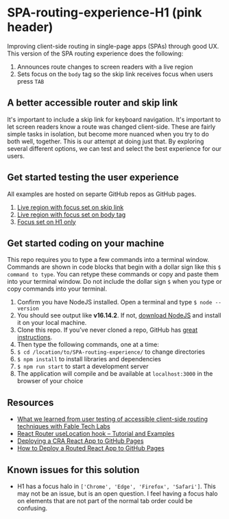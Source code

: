 # SPA-routing-experience-H1 (pink header)
Improving client-side routing in single-page apps (SPAs) through good UX. This version of the SPA routing experience does the following:

1. Announces route changes to screen readers with a live region
1. Sets focus on the `body` tag so the skip link receives focus when users press `TAB`

## A better accessible router and skip link
It's important to include a skip link for keyboard navigation. It's important to let screen readers know a route was changed client-side. These are fairly simple tasks in isolation, but become more nuanced when you try to do both well, together. This is our attempt at doing just that. By exploring several different options, we can test and select the best experience for our users.

## Get started testing the user experience
All examples are hosted on separte GitHub repos as GitHub pages.

1. [Live region with focus set on skip link](https://1copenut.github.io/SPA-routing-experience/)
1. [Live region with focus set on body tag](https://1copenut.github.io/SPA-routing-experience-body/)
1. [Focus set on H1 only](https://1copenut.github.io/SPA-routing-experience-h1/)

## Get started coding on your machine
This repo requires you to type a few commands into a terminal window. Commands are shown in code blocks that begin with a dollar sign like this `$ command to type`. You can retype these commands or copy and paste them into your terminal window. Do not include the dollar sign ` $ ` when you type or copy commands into your terminal.

1. Confirm you have NodeJS installed. Open a terminal and type `$ node --version`
1. You should see output like **v16.14.2**. If not, [download NodeJS](https://nodejs.org/en/download/) and install it on your local machine.
1. Clone this repo. If you&rsquo;ve never cloned a repo, GitHub has [great instructions](https://docs.github.com/en/repositories/creating-and-managing-repositories/cloning-a-repository).
1. Then type the following commands, one at a time:
1. `$ cd /location/to/SPA-routing-experience/` to change directories
1. `$ npm install` to install libraries and dependencies
1. `$ npm run start` to start a development server
1. The application will compile and be available at `localhost:3000` in the browser of your choice

## Resources
* [What we learned from user testing of accessible client-side routing techniques with Fable Tech Labs](https://www.gatsbyjs.com/blog/2019-07-11-user-testing-accessible-client-routing/)
* [React Router useLocation hook – Tutorial and Examples](https://www.kindacode.com/article/react-router-uselocation-hook-tutorial-and-examples/)
* [Deploying a CRA React App to GitHub Pages](https://github.com/gitname/react-gh-pages)
* [How to Deploy a Routed React App to GitHub Pages](https://www.freecodecamp.org/news/deploy-a-react-app-to-github-pages/)

## Known issues for this solution
* H1 has a focus halo in `['Chrome', 'Edge', 'Firefox', 'Safari']`. This may not be an issue, but is an open question. I feel having a focus halo on elements that are not part of the normal tab order could be confusing.
